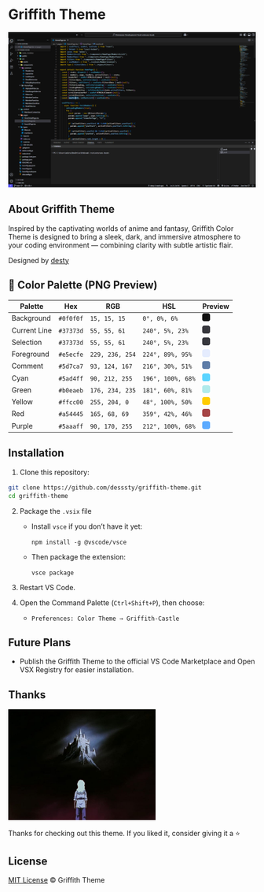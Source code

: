 # Griffith Theme

![Griffith Theme preview](./assets/example.png)

## About Griffith Theme

Inspired by the captivating worlds of anime and fantasy, Griffith Color Theme is designed to bring a sleek, dark, and immersive atmosphere to your coding environment — combining clarity with subtle artistic flair.

Designed by [desty](https://github.com/desssty)

## 🎨 Color Palette (PNG Preview)

| Palette      | Hex       | RGB             | HSL               | Preview                                                                     |
| ------------ | --------- | --------------- | ----------------- | --------------------------------------------------------------------------- |
| Background   | `#0f0f0f` | `15, 15, 15`    | `0°, 0%, 6%`      | <img src="./assets/span_0F0F0F.png" width="16" height="16" alt="#0f0f0f" /> |
| Current Line | `#37373d` | `55, 55, 61`    | `240°, 5%, 23%`   | <img src="./assets/span_37373D.png" width="16" height="16" alt="#37373d" /> |
| Selection    | `#37373d` | `55, 55, 61`    | `240°, 5%, 23%`   | <img src="./assets/span_37373D.png" width="16" height="16" alt="#37373d" /> |
| Foreground   | `#e5ecfe` | `229, 236, 254` | `224°, 89%, 95%`  | <img src="./assets/span_E5ECFE.png" width="16" height="16" alt="#e5ecfe" /> |
| Comment      | `#5d7ca7` | `93, 124, 167`  | `216°, 30%, 51%`  | <img src="./assets/span_5D7CA7.png" width="16" height="16" alt="#5d7ca7" /> |
| Cyan         | `#5ad4ff` | `90, 212, 255`  | `196°, 100%, 68%` | <img src="./assets/span_5AD4FF.png" width="16" height="16" alt="#5ad4ff" /> |
| Green        | `#b0eaeb` | `176, 234, 235` | `181°, 60%, 81%`  | <img src="./assets/span_B0EAEB.png" width="16" height="16" alt="#b0eaeb" /> |
| Yellow       | `#ffcc00` | `255, 204, 0`   | `48°, 100%, 50%`  | <img src="./assets/span_FFCC00.png" width="16" height="16" alt="#ffcc00" /> |
| Red          | `#a54445` | `165, 68, 69`   | `359°, 42%, 46%`  | <img src="./assets/span_A54445.png" width="16" height="16" alt="#a54445" /> |
| Purple       | `#5aaaff` | `90, 170, 255`  | `212°, 100%, 68%` | <img src="./assets/span_5AAAFF.png" width="16" height="16" alt="#5aaaff" /> |

## Installation

1. Clone this repository:

```bash
git clone https://github.com/desssty/griffith-theme.git
cd griffith-theme
```

2. Package the `.vsix` file

   - Install `vsce` if you don’t have it yet:

     `npm install -g @vscode/vsce`

   - Then package the extension:

     `vsce package`

3. Restart VS Code.

4. Open the Command Palette (`Ctrl+Shift+P`), then choose:

   - `Preferences: Color Theme → Griffith-Castle`

## Future Plans

- Publish the Griffith Theme to the official VS Code Marketplace and Open VSX Registry for easier installation.

## Thanks

<img src="./assets/kid_griffith_castle.jpg" width="300" alt="Griffith Castle" />

Thanks for checking out this theme.
If you liked it, consider giving it a ⭐

## License

[MIT License](./LICENSE) © Griffith Theme
